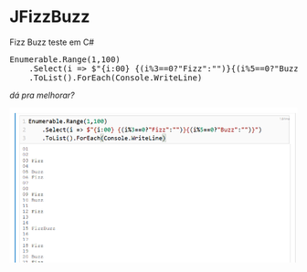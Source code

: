 # JFizzBuzz
Fizz Buzz teste em C#

<pre>
Enumerable.Range(1,100)
    .Select(i => $"{i:00} {(i%3==0?"Fizz":"")}{(i%5==0?"Buzz":"")}")
    .ToList().ForEach(Console.WriteLine)
</pre>

<i>dá pra melhorar?</i>

<img src="https://github.com/jprando/JFizzBuzz/raw/master/execJFizzBuzz.png">
